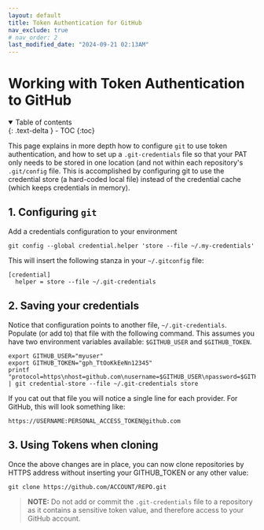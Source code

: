 ```yaml
---
layout: default
title: Token Authentication for GitHub
nav_exclude: true
# nav_order: 2
last_modified_date: "2024-09-21 02:13AM"
---
```


# Working with Token Authentication to GitHub

<details open markdown="block">
  <summary>
    Table of contents
  </summary>
  {: .text-delta }
- TOC
{:toc}
</details>

This page explains in more depth how to configure `git` to use token authentication, and how to set up a `.git-credentials` file so that your PAT only needs to be stored in one location (and not within each repository's `.git/config` file. This is accomplished by configuring git to use the credential store (a hard-coded local file) instead of the credential cache (which keeps credentials in memory).

## 1. Configuring `git`

Add a credentials configuration to your environment

```
git config --global credential.helper 'store --file ~/.my-credentials'
```

This will insert the following stanza in your `~/.gitconfig` file:

```
[credential]
  helper = store --file ~/.git-credentials
```
    
## 2. Saving your credentials

Notice that configuration points to another file, `~/.git-credentials`. Populate (or add to) that file with the following command. This assumes you have two environment variables available: `$GITHUB_USER` and `$GITHUB_TOKEN`.

```
export GITHUB_USER="myuser"
export GITHUB_TOKEN="gph_TtOoKkEeNn12345"
printf "protocol=https\nhost=github.com\nusername=$GITHUB_USER\npassword=$GITHUB_TOKEN" | git credential-store --file ~/.git-credentials store
```
    
If you cat out that file you will notice a single line for each provider. For GitHub, this will look something like:
    
```
https://USERNAME:PERSONAL_ACCESS_TOKEN@github.com
```

## 3. Using Tokens when cloning

Once the above changes are in place, you can now clone repositories by HTTPS address without inserting your GITHUB_TOKEN or any other value:

```
git clone https://github.com/ACCOUNT/REPO.git
```

> **NOTE:** Do not add or commit the `.git-credentials` file to a repository as it contains a sensitive token value, and
> therefore access to your GitHub account.
